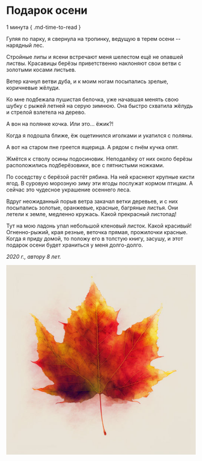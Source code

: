 # Подарок осени

1 минута
{ .md-time-to-read }

Гуляя по парку, я свернула на тропинку, ведущую в терем осени -- нарядный лес.

Стройные липы и ясени встречают меня шелестом ещё не опавшей листвы. Красавицы берёзы приветственно наклоняют свои ветви с золотыми косами листьев.

Ветер качнул ветви дуба, и к моим ногам посыпались зрелые, коричневые жёлуди.

Ко мне подбежала пушистая белочка, уже начавшая менять свою шубку с рыжей летней на серую зимнюю. Она быстро схватила жёлудь и стрелой взлетела на дерево.

А вон на полянке кочка. Или это... ёжик?!

Когда я подошла ближе, ёж ощетинился иголками и укатился с поляны.

А вот на старом пне греется ящерица. А рядом с пнём кучка опят.

Жмётся к стволу осины подосиновик. Неподалёку от них около берёзы расположились подберёзовики, все с пятнистыми ножками.

По соседству с берёзой растёт рябина. На ней краснеют крупные кисти ягод. В суровую морозную зиму эти ягоды послужат кормом птицам. А сейчас это чудесное украшение осеннего леса.

Вдруг неожиданный порыв ветра закачал ветки деревьев, и с них посыпались золотые, оранжевые, красные, багряные листья. Они летели к земле, медленно кружась. Какой прекрасный листопад!

Тут на мою ладонь упал небольшой кленовый листок. Какой красивый! Огненно-рыжий, края резные, веточка прямая, прожилочки красные. Когда я приду домой, то положу его в толстую книгу, засушу, и этот подарок осени будет храниться у меня долго-долго.

*2020 г., автору 8 лет.*

![Кленовый листок](../images/maple-leaf.jpg)

